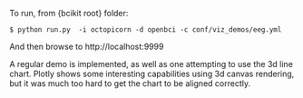 To run, from {bcikit root} folder:
```
$ python run.py  -i octopicorn -d openbci -c conf/viz_demos/eeg.yml
```
And then browse to http://localhost:9999

A regular demo is implemented, as well as one attempting to use the 3d line chart.
Plotly shows some interesting capabilities using 3d canvas rendering, but it was much too hard to get the chart to be aligned correctly.